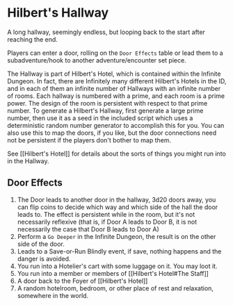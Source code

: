 # Hilbert's Hallway


A long hallway, seemingly endless, but looping back to the start after reaching the end.

Players can enter a door, rolling on the `Door Effects` table or lead them to a subadventure/hook to another
adventure/encounter set piece.

The Hallway is part of Hilbert's Hotel, which is contained within the Infinite Dungeon. In fact, there are Infinitely
many different Hilbert's Hotels in the ID, and in each of them an infinite number of Hallways with an infinite number of
rooms. Each hallway is numbered with a prime, and each room is a prime power. The design of the room is persistent with
respect to that prime number. To generate a Hilbert's Hallway, first generate a large prime number, then use it as a
seed in the included script which uses a deterministic random number generator to accomplish this for you. You can also
use this to map the doors, if you like, but the door connections need not be persistent if the players don't bother to
map them.

See [[Hilbert's Hotel]] for details about the sorts of things you might run into in the Hallway.

## Door Effects

1. The Door leads to another door in the hallway, 3d20 doors away, you can flip coins to decide which way and which side
   of the hall the door leads to. The effect is persistent while in the room, but it's not necessarily reflexive (that
   is, if Door A leads to Door B, it is not necessarily the case that Door B leads to Door A)
2. Perform a `Go Deeper` in the Infinite Dungeon, the result is on the other side of the door.
3. Leads to a Save-or-Run Blindly event, if save, nothing happens and the danger is avoided.
4. You run into a Hotelier's cart with some luggage on it. You may loot it.
8. You run into a member or members of [[Hilbert's Hotel#The Staff]]
9. A door back to the Foyer of [[Hilbert's Hotel]]
10. A random hotelroom, bedroom, or other place of rest and relaxation, somewhere in the world.


